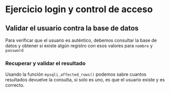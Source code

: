 # Ejercicio login y control de acceso

## Validar el usuario contra la base de datos

Para verificar que el usuario es auténtico, debemos consultar la base de datos y
obtener si existe algún registro con esos valores para `nombre` y `password`

### Recuperar y validar el resultado

Usando la función `mysqli_affected_rows()` podemos sabre cuantos resultados
devuelve la consulta, si solo es uno, es que el usuario existe y es correcto.